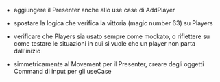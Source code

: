 - aggiungere il Presenter anche allo use case di AddPlayer

- spostare la logica che verifica la vittoria (magic number 63)
    su Players
  
- verificare che Players sia usato sempre come mockato, o riflettere
    su come testare le situazioni in cui si vuole che un player
    non parta dall'inizio
  
- simmetricamente al Movement per il Presenter, creare 
    degli oggetti Command di input per gli useCase